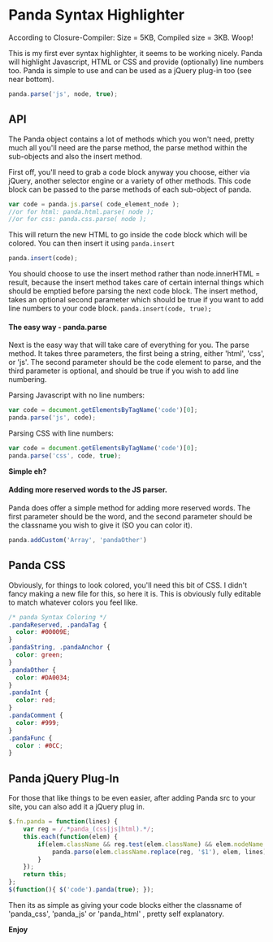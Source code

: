 Panda Syntax Highlighter
===============================
According to Closure-Compiler: Size = 5KB, Compiled size = 3KB. Woop!

This is my first ever syntax highlighter, it seems to be working nicely. Panda will highlight Javascript, HTML or CSS and provide (optionally) line numbers too. Panda is simple to use and can be used as a jQuery plug-in too (see near bottom). 

```javascript
panda.parse('js', node, true);
```

API
-------------
The Panda object contains a lot of methods which you won't need, pretty much all you'll need are the parse method, the parse method within the sub-objects and also the insert method. 

First off, you'll need to grab a code block anyway you choose, either via jQuery, another selector engine or a variety of other methods. This code block can be passed to the parse methods of each sub-object of panda. 
```javascript
var code = panda.js.parse( code_element_node );
//or for html: panda.html.parse( node );
//or for css: panda.css.parse( node );
```
This will return the new HTML to go inside the code block which will be colored. You can then insert it using `panda.insert`
```javascript
panda.insert(code);
```
You should choose to use the insert method rather than node.innerHTML = result, because the insert method takes care of certain internal things which should be emptied before parsing the next code block. The insert method, takes an optional second parameter which should be true if you want to add line numbers to your code block. 
```panda.insert(code, true);```


#### The easy way - panda.parse
Next is the easy way that will take care of everything for you. The parse method. It takes three parameters, the first being a string, either 'html', 'css', or 'js'. The second parameter should be the code element to parse, and the third parameter is optional, and should be true if you wish to add line numbering.

Parsing Javascript with no line numbers:
```javascript
var code = document.getElementsByTagName('code')[0];
panda.parse('js', code);
```

Parsing CSS with line numbers:
```javascript
var code = document.getElementsByTagName('code')[0];
panda.parse('css', code, true);
```
__Simple eh?__

#### Adding more reserved words to the JS parser.
Panda does offer a simple method for adding more reserved words. The first parameter should be the word, and the second parameter should be the classname you wish to give it (SO you can color it).
```javascript
panda.addCustom('Array', 'pandaOther')
```

Panda CSS  
------------------------------------    
Obviously, for things to look colored, you'll need this bit of CSS. I didn't fancy making a new file for this, so here it is. This is obviously fully editable to match whatever colors you feel like. 
```css
/* panda Syntax Coloring */
.pandaReserved, .pandaTag {
  color: #00009E;
}
.pandaString, .pandaAnchor {
  color: green;
}
.pandaOther {
  color: #DA0034;
}
.pandaInt {
  color: red;
}
.pandaComment {
  color: #999;
}
.pandaFunc {
  color : #0CC;
}
```

Panda jQuery Plug-In
---------------------------------
For those that like things to be even easier, after adding Panda src to your site, you can also add it a jQuery plug in.
```javascript
$.fn.panda = function(lines) {
	var reg = /.*panda_(css|js|html).*/;
	this.each(function(elem) {
		if(elem.className && reg.test(elem.className) && elem.nodeName == 'code') {
			panda.parse(elem.className.replace(reg, '$1'), elem, lines);
		}
	});
	return this;
};
$(function(){ $('code').panda(true); });
```
Then its as simple as giving your code blocks either the classname of 'panda_css', 'panda_js' or 'panda_html' , pretty self explanatory. 

__Enjoy__


